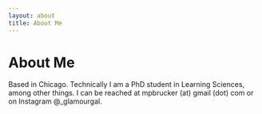 ```yaml
---
layout: about
title: About Me
---
```


# About Me

Based in Chicago. Technically I am a PhD student in Learning Sciences, among other things. I can be reached at mpbrucker (at) gmail (dot) com or on Instagram @_glamourgal.

